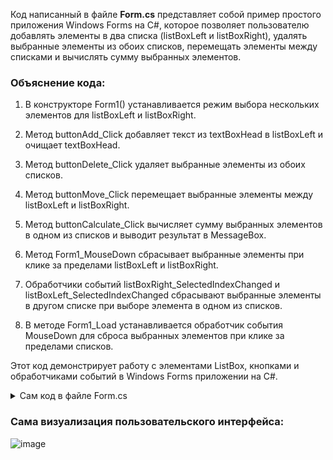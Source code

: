 Код написанный в файле **Form.cs** представляет собой пример простого приложения Windows Forms на C#, которое позволяет пользователю добавлять элементы в два списка (listBoxLeft и listBoxRight), удалять выбранные элементы из обоих списков, перемещать элементы между списками и вычислять сумму выбранных элементов.

### Объяснение кода:

1. В конструкторе Form1() устанавливается режим выбора нескольких элементов для listBoxLeft и listBoxRight.

2. Метод buttonAdd_Click добавляет текст из textBoxHead в listBoxLeft и очищает textBoxHead.

3. Метод buttonDelete_Click удаляет выбранные элементы из обоих списков.

4. Метод buttonMove_Click перемещает выбранные элементы между listBoxLeft и listBoxRight.

5. Метод buttonCalculate_Click вычисляет сумму выбранных элементов в одном из списков и выводит результат в MessageBox.

6. Метод Form1_MouseDown сбрасывает выбранные элементы при клике за пределами listBoxLeft и listBoxRight.

7. Обработчики событий listBoxRight_SelectedIndexChanged и listBoxLeft_SelectedIndexChanged сбрасывают выбранные элементы в другом списке при выборе элемента в одном из списков.

8. В методе Form1_Load устанавливается обработчик события MouseDown для сброса выбранных элементов при клике за пределами списков.

Этот код демонстрирует работу с элементами ListBox, кнопками и обработчиками событий в Windows Forms приложении на C#.

<details>
<summary>Сам код в файле Form.cs</summary>

```cs
﻿using System;
using System.Collections.Generic;
using System.ComponentModel;
using System.Data;
using System.Drawing;
using System.Linq;
using System.Text;
using System.Threading.Tasks;
using System.Windows.Forms;
using static System.Windows.Forms.VisualStyles.VisualStyleElement;

namespace WindowsFormsAppLab7_2
{
    public partial class Form1 : Form
    {
        public Form1()
        {
            InitializeComponent();
            listBoxLeft.SelectionMode = SelectionMode.MultiExtended;
            listBoxRight.SelectionMode = SelectionMode.MultiExtended;
        }

        private void buttonAdd_Click(object sender, EventArgs e)
        {
            listBoxLeft.Items.Add(textBoxHead.Text);
            textBoxHead.Clear();

        }

        private void buttonDelete_Click(object sender, EventArgs e)
        {
            // Создаем список для хранения выбранных элементов
            List<string> selectedItems = new List<string>();
            // Добавляем выбранные элементы из listBoxLeft в список selectedItems
            foreach (var selectedItem in listBoxLeft.SelectedItems)
            {
                selectedItems.Add(selectedItem.ToString());
            }
            // Удаляем выбранные элементы из listBoxLeft
            foreach (string item in selectedItems)
            {
                listBoxLeft.Items.Remove(item);
            }

            // Очищаем список выбранных элементов
            selectedItems.Clear();

            // Добавляем выбранные элементы из listBoxRight в список selectedItems
            foreach (var selectedItem in listBoxRight.SelectedItems)
            {
                selectedItems.Add(selectedItem.ToString());
            }
            // Удаляем выбранные элементы из listBoxRight
            foreach (string item in selectedItems)
            {
                listBoxRight.Items.Remove(item);
            }
        }

        private void buttonMove_Click(object sender, EventArgs e)
        {
            if (listBoxLeft.SelectedItems.Count > 0)
            {
                List<string> selectedItems = new List<string>();
                foreach (var item in listBoxLeft.SelectedItems)
                {
                    selectedItems.Add(item.ToString());
                }

                foreach (var item in selectedItems)
                {
                    listBoxLeft.Items.Remove(item);
                    listBoxRight.Items.Add(item);
                }
            }
            else if (listBoxRight.SelectedItems.Count > 0)
            {
                List<string> selectedItems = new List<string>();
                foreach (var item in listBoxRight.SelectedItems)
                {
                    selectedItems.Add(item.ToString());
                }

                foreach (var item in selectedItems)
                {
                    listBoxRight.Items.Remove(item);
                    listBoxLeft.Items.Add(item);
                }
            }
        }
        private void buttonCalculate_Click(object sender, EventArgs e)
        {
            int sum = 0;

            if (listBoxLeft.SelectedItems.Count > 0) // Проверяем, выбраны ли элементы в listBoxLeft
            {
                foreach (var item in listBoxLeft.SelectedItems)
                {
                    if (!int.TryParse(item.ToString(), out _))
                    {
                        MessageBox.Show("Пожалуйста, выберите целочисленное значение во всех полях!", "Error!!!");
                        return;
                    }
                    sum += Convert.ToInt32(item);
                }
            }
            else if (listBoxRight.SelectedItems.Count > 0) // Проверяем, выбраны ли элементы в listBoxRight
            {
                foreach (var item in listBoxRight.SelectedItems)
                {
                    if (!int.TryParse(item.ToString(), out _))
                    {
                        MessageBox.Show("Пожалуйста, выберите целочисленное значение во всех полях!", "Error!!!");
                        return;
                    }
                    sum += Convert.ToInt32(item);
                }
            }
            else
            {
                MessageBox.Show("Выберите элементы для подсчёта суммы.", "Предупреждение");
                return;
            }

            MessageBox.Show($"Сумма выбранных элементов равна: {sum}", "Подсчёт.");
        }

        private void Form1_MouseDown(object sender, MouseEventArgs e)
        {
            if (!listBoxLeft.ClientRectangle.Contains(listBoxLeft.PointToClient(Cursor.Position)) &&
                !listBoxRight.ClientRectangle.Contains(listBoxRight.PointToClient(Cursor.Position)))
            {
                listBoxLeft.ClearSelected();
                listBoxRight.ClearSelected();
            }
        }

        private void listBoxRight_SelectedIndexChanged(object sender, EventArgs e)
        {
            listBoxLeft.ClearSelected();
        }

        private void listBoxLeft_SelectedIndexChanged(object sender, EventArgs e)
        {
            listBoxRight.ClearSelected();
        }

        private void Form1_Load(object sender, EventArgs e)
        {
            this.MouseDown += Form1_MouseDown;
        }
    }
}
```
</details>

### Сама визуализация пользовательского интерфейса:
![image](https://github.com/Schrodinger71/Lesson/assets/132720404/50f5cb05-8249-4b8d-95c8-0aa474b73c64)
